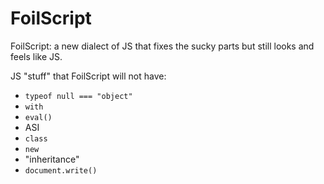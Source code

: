 FoilScript
==========

FoilScript: a new dialect of JS that fixes the sucky parts but still looks and feels like JS.

JS "stuff" that FoilScript will not have:

* `typeof null === "object"`
* `with`
* `eval()`
* ASI
* `class`
* `new`
* "inheritance"
* `document.write()`
